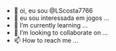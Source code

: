 - 👋 oi, eu sou @LScosta7766
- 👀 eu sou interessada em jogos  ...
- 🌱 I’m currently learning ...
- 💞️ I’m looking to collaborate on ...
- 📫 How to reach me ...

<!---
LScosta7766/LScosta7766 is a ✨ special ✨ repository because its `README.md` (this file) appears on your GitHub profile.
You can click the Preview link to take a look at your changes.
--->
